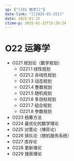 ```yaml
---
up: ["[[O1 数学]]"]
date-link: "[[2025-01-25]]"
date: 2025-01-25
ctime-p: 2025-01-25T15:20:24
---
```


# O22 运筹学

- O221 规划论（数学规划）
	- O221.1 线性规划
	- O221.2 非线性规划
	- O221.3 动态规划
	- O221.4 整数规划
	- O221.5 随机规划
	- O221.6 多目标规划
	- O221.7 组合规划
	- O221.8 参数规划
- O223 统筹方法
- O224 最优化的数学理论
- O225 对策论（博弈论）
- O226 排队论（随机服务系统）
- O227 库存论
- O228 更新理论
- O229 搜索理论
